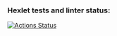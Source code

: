 ### Hexlet tests and linter status:
[![Actions Status](https://github.com/Lnellr/frontend-project-46/actions/workflows/hexlet-check.yml/badge.svg)](https://github.com/Lnellr/frontend-project-46/actions)